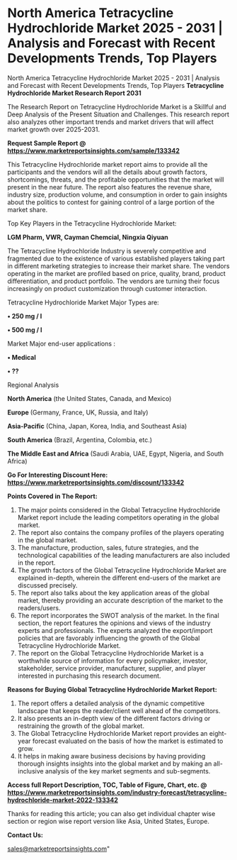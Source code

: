 # North America Tetracycline Hydrochloride Market 2025 - 2031 | Analysis and Forecast with Recent Developments Trends, Top Players
 North America Tetracycline Hydrochloride Market 2025 - 2031 | Analysis and Forecast with Recent Developments Trends, Top Players
<strong>Tetracycline Hydrochloride Market Research Report 2031</strong>

The Research Report on Tetracycline Hydrochloride Market is a Skillful and Deep Analysis of the Present Situation and Challenges. This research report also analyzes other important trends and market drivers that will affect market growth over 2025-2031.

<strong>Request Sample Report @ <a href=https://www.marketreportsinsights.com/sample/133342>https://www.marketreportsinsights.com/sample/133342</a></strong>

This Tetracycline Hydrochloride market report aims to provide all the participants and the vendors will all the details about growth factors, shortcomings, threats, and the profitable opportunities that the market will present in the near future. The report also features the revenue share, industry size, production volume, and consumption in order to gain insights about the politics to contest for gaining control of a large portion of the market share.

Top Key Players in the Tetracycline Hydrochloride Market:

<strong>LGM Pharm, VWR, Cayman Chemcial, Ningxia Qiyuan</strong>

The Tetracycline Hydrochloride Industry is severely competitive and fragmented due to the existence of various established players taking part in different marketing strategies to increase their market share. The vendors operating in the market are profiled based on price, quality, brand, product differentiation, and product portfolio. The vendors are turning their focus increasingly on product customization through customer interaction.

Tetracycline Hydrochloride Market Major Types are:

<strong>• 250 mg / l

• 500 mg / l</strong>

Market Major end-user applications :

<strong>• Medical

• ??</strong>

Regional Analysis

</u><strong><b>North America</b></strong> (the United States, Canada, and Mexico)

<strong><b>Europe </b></strong>(Germany, France, UK, Russia, and Italy)

<strong><b>Asia-Pacific</b></strong> (China, Japan, Korea, India, and Southeast Asia)

<strong><b>South America</b></strong> (Brazil, Argentina, Colombia, etc.)

<strong><b>The Middle East and Africa</b></strong> (Saudi Arabia, UAE, Egypt, Nigeria, and South Africa)

<strong>Go For Interesting Discount Here: <a href=https://www.marketreportsinsights.com/discount/133342>https://www.marketreportsinsights.com/discount/133342</a></strong>

<strong>Points Covered in The Report:</strong>
<ol>
  <li>The major points considered in the Global Tetracycline Hydrochloride Market report include the leading competitors operating in the global market.</li>
  <li>The report also contains the company profiles of the players operating in the global market.</li>
  <li>The manufacture, production, sales, future strategies, and the technological capabilities of the leading manufacturers are also included in the report.</li>
  <li>The growth factors of the Global Tetracycline Hydrochloride Market are explained in-depth, wherein the different end-users of the market are discussed precisely.</li>
  <li>The report also talks about the key application areas of the global market, thereby providing an accurate description of the market to the readers/users.</li>
  <li>The report incorporates the SWOT analysis of the market. In the final section, the report features the opinions and views of the industry experts and professionals. The experts analyzed the export/import policies that are favorably influencing the growth of the Global Tetracycline Hydrochloride Market.</li>
  <li>The report on the Global Tetracycline Hydrochloride Market is a worthwhile source of information for every policymaker, investor, stakeholder, service provider, manufacturer, supplier, and player interested in purchasing this research document.</li>
</ol>
<strong>Reasons for Buying Global Tetracycline Hydrochloride Market Report:</strong>

<ol>
  <li>The report offers a detailed analysis of the dynamic competitive landscape that keeps the reader/client well ahead of the competitors.</li>
  <li>It also presents an in-depth view of the different factors driving or restraining the growth of the global market.</li>
  <li>The Global Tetracycline Hydrochloride Market report provides an eight-year forecast evaluated on the basis of how the market is estimated to grow.</li>
  <li>It helps in making aware business decisions by having providing thorough insights insights into the global market and by making an all-inclusive analysis of the key market segments and sub-segments.</li>
</ol>
<strong>Access full Report Description, TOC, Table of Figure, Chart, etc. @ <a href=https://www.marketreportsinsights.com/industry-forecast/tetracycline-hydrochloride-market-2022-133342>https://www.marketreportsinsights.com/industry-forecast/tetracycline-hydrochloride-market-2022-133342</a></strong>


Thanks for reading this article; you can also get individual chapter wise section or region wise report version like Asia, United States, Europe.

<strong>Contact Us:</strong>

sales@marketreportsinsights.com"
